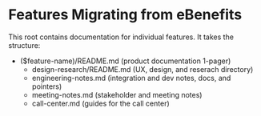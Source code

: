 # Features Migrating from eBenefits

This root contains documentation for individual features. It takes the structure:

- ($feature-name)/README.md (product documentation 1-pager)
  - design-research/README.md (UX, design, and reserach directory)
  - engineering-notes.md (integration and dev notes, docs, and pointers)
  - meeting-notes.md (stakeholder and meeting notes)
  - call-center.md (guides for the call center)
